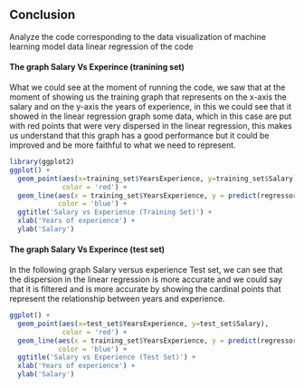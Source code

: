 ## Conclusion 

Analyze the code corresponding to the data visualization of machine learning model data linear regression of the code


#### The graph Salary Vs Experince (tranining set)
What we could see at the moment of running the code, we saw that at the moment of showing us the training graph that represents on the x-axis the salary and on the y-axis the years of experience, in this we could see that it showed in the linear regression graph some data, which in this case are put with red points that were very dispersed in the linear regression, this makes us understand that this graph has a good performance but it could be improved and be more faithful to what we need to represent. 
```r
library(ggplot2)
ggplot() +
  geom_point(aes(x=training_set$YearsExperience, y=training_set$Salary),
             color = 'red') +
  geom_line(aes(x = training_set$YearsExperience, y = predict(regressor, newdata = training_set)),
            color = 'blue') +
  ggtitle('Salary vs Experience (Training Set)') +
  xlab('Years of experience') +
  ylab('Salary')
```
 

#### The graph Salary Vs Experince (test set)
In the following graph Salary versus experience Test set, we can see that the dispersion in the linear regression is more accurate and we could say that it is filtered and is more accurate by showing the cardinal points that represent the relationship between years and experience.

```r
ggplot() +
  geom_point(aes(x=test_set$YearsExperience, y=test_set$Salary),
             color = 'red') +
  geom_line(aes(x = training_set$YearsExperience, y = predict(regressor, newdata = training_set)),
            color = 'blue') +
  ggtitle('Salary vs Experience (Test Set)') +
  xlab('Years of experience') +
  ylab('Salary')
```
